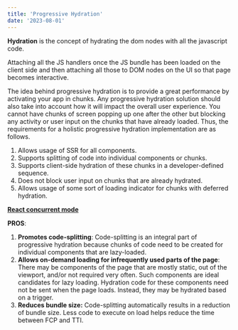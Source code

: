```yaml
---
title: 'Progressive Hydration'
date: '2023-08-01'
---
```


**Hydration** is the concept of hydrating the dom nodes with all the javascript code.

Attaching all the JS handlers once the JS bundle has been loaded on the client side and then attaching all those to DOM nodes on the UI so that page becomes interactive.

The idea behind progressive hydration is to provide a great performance by activating your app in chunks. Any progressive hydration solution should also take into account how it will impact the overall user experience. You cannot have chunks of screen popping up one after the other but blocking any activity or user input on the chunks that have already loaded. Thus, the requirements for a holistic progressive hydration implementation are as follows.

1.  Allows usage of SSR for all components.
2.  Supports splitting of code into individual components or chunks.
3.  Supports client-side hydration of these chunks in a developer-defined sequence.
4.  Does not block user input on chunks that are already hydrated.
5.  Allows usage of some sort of loading indicator for chunks with deferred hydration.

**[React concurrent mode](https://reactjs.org/docs/concurrent-mode-patterns.html)**

**PROS**:

1.  **Promotes code-splitting**: Code-splitting is an integral part of progressive hydration because chunks of code need to be created for individual components that are lazy-loaded.
2.  **Allows on-demand loading for infrequently used parts of the page**: There may be components of the page that are mostly static, out of the viewport, and/or not required very often. Such components are ideal candidates for lazy loading. Hydration code for these components need not be sent when the page loads. Instead, they may be hydrated based on a trigger.
3.  **Reduces bundle size:** Code-splitting automatically results in a reduction of bundle size. Less code to execute on load helps reduce the time between FCP and TTI.